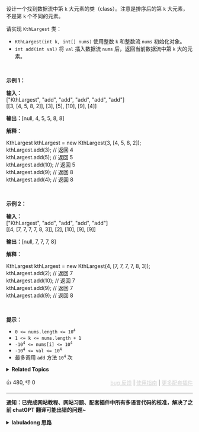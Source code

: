 <p>设计一个找到数据流中第 <code>k</code> 大元素的类（class）。注意是排序后的第 <code>k</code> 大元素，不是第 <code>k</code> 个不同的元素。</p>

<p>请实现 <code>KthLargest</code>&nbsp;类：</p>

<ul> 
 <li><code>KthLargest(int k, int[] nums)</code> 使用整数 <code>k</code> 和整数流 <code>nums</code> 初始化对象。</li> 
 <li><code>int add(int val)</code> 将 <code>val</code> 插入数据流 <code>nums</code> 后，返回当前数据流中第 <code>k</code> 大的元素。</li> 
</ul>

<p>&nbsp;</p>

<p><strong class="example">示例 1：</strong></p>

<div class="example-block"> 
 <p><strong>输入：</strong><br /> <span class="example-io">["KthLargest", "add", "add", "add", "add", "add"]<br /> [[3, [4, 5, 8, 2]], [3], [5], [10], [9], [4]]</span></p> 
</div>

<p><strong>输出：</strong><span class="example-io">[null, 4, 5, 5, 8, 8]</span></p>

<p><strong>解释：</strong></p>

<p>KthLargest kthLargest = new KthLargest(3, [4, 5, 8, 2]);<br /> kthLargest.add(3); // 返回 4<br /> kthLargest.add(5); // 返回 5<br /> kthLargest.add(10); // 返回 5<br /> kthLargest.add(9); // 返回 8<br /> kthLargest.add(4); // 返回 8</p>

<p>&nbsp;</p>

<p><strong class="example">示例&nbsp;2：</strong></p>

<div class="example-block"> 
 <p><strong>输入：</strong><br /> <span class="example-io">["KthLargest", "add", "add", "add", "add"]<br /> [[4, [7, 7, 7, 7, 8, 3]], [2], [10], [9], [9]]</span></p> 
</div>

<p><span class="example-io"><b>输出：</b>[null, 7, 7, 7, 8]</span></p>

<p><strong>解释：</strong></p> KthLargest kthLargest = new KthLargest(4, [7, 7, 7, 7, 8, 3]);
<br /> kthLargest.add(2); // 返回 7
<br /> kthLargest.add(10); // 返回 7
<br /> kthLargest.add(9); // 返回 7
<br /> kthLargest.add(9); // 返回 8

<p>&nbsp;</p> 
<strong>提示：</strong>

<ul> 
 <li><code>0 &lt;= nums.length &lt;= 10<sup>4</sup></code></li> 
 <li><code>1 &lt;= k &lt;= nums.length + 1</code></li> 
 <li><code>-10<sup>4</sup> &lt;= nums[i] &lt;= 10<sup>4</sup></code></li> 
 <li><code>-10<sup>4</sup> &lt;= val &lt;= 10<sup>4</sup></code></li> 
 <li>最多调用 <code>add</code> 方法 <code>10<sup>4</sup></code> 次</li> 
</ul>

<details><summary><strong>Related Topics</strong></summary>树 | 设计 | 二叉搜索树 | 二叉树 | 数据流 | 堆（优先队列）</details><br>

<div>👍 480, 👎 0<span style='float: right;'><span style='color: gray;'><a href='https://github.com/labuladong/fucking-algorithm/issues' target='_blank' style='color: lightgray;text-decoration: underline;'>bug 反馈</a> | <a href='https://labuladong.online/algo/fname.html?fname=jb插件简介' target='_blank' style='color: lightgray;text-decoration: underline;'>使用指南</a> | <a href='https://labuladong.online/algo/' target='_blank' style='color: lightgray;text-decoration: underline;'>更多配套插件</a></span></span></div>

<div id="labuladong"><hr>

**通知：已完成网站教程、网站习题、配套插件中所有多语言代码的校准，解决了之前 chatGPT 翻译可能出错的问题~**

<details><summary><strong>labuladong 思路</strong></summary>

<div id="labuladong_solution_zh">

## 基本思路

这题考察优先级队列的使用，可以先做下这道类似的题目 [215. 数组中的第 K 个最大元素](/problems/kth-largest-element-in-an-array)。

优先级队列的实现原理详见 [图文详解二叉堆，实现优先级队列](https://labuladong.online/algo/data-structure-basic/binary-heap-basic/)。

</div>

**标签：二叉堆，[数据结构](https://labuladong.online/algo/)**

<div id="solution">

## 解法代码



<div class="tab-panel"><div class="tab-nav">
<button data-tab-item="cpp" class="tab-nav-button btn " data-tab-group="default" onclick="switchTab(this)">cpp🤖</button>

<button data-tab-item="python" class="tab-nav-button btn " data-tab-group="default" onclick="switchTab(this)">python🤖</button>

<button data-tab-item="java" class="tab-nav-button btn active" data-tab-group="default" onclick="switchTab(this)">java🟢</button>

<button data-tab-item="go" class="tab-nav-button btn " data-tab-group="default" onclick="switchTab(this)">go🤖</button>

<button data-tab-item="javascript" class="tab-nav-button btn " data-tab-group="default" onclick="switchTab(this)">javascript🤖</button>
</div><div class="tab-content">
<div data-tab-item="cpp" class="tab-item " data-tab-group="default"><div class="highlight">

```cpp
// 注意：cpp 代码由 chatGPT🤖 根据我的 java 代码翻译。
// 本代码的正确性已通过力扣验证，但可能缺失注释。必要时请对照我的 java 代码查看。

class KthLargest {
private:
    int k;
    // 默认是小顶堆
    priority_queue<int, vector<int>, greater<int>> pq;

public:
    KthLargest(int k, vector<int>& nums) {
        // 将 nums 装入小顶堆，保留下前 k 大的元素
        for (int e : nums) {
            pq.push(e);
            if (pq.size() > k) {
                pq.pop();
            }
        }
        this->k = k;
    }

    int add(int val) {
        // 维护小顶堆只保留前 k 大的元素
        pq.push(val);
        if (pq.size() > k) {
            pq.pop();
        }
        // 堆顶就是第 k 大元素（即倒数第 k 小的元素）
        return pq.top();
    }
};
```

</div></div>

<div data-tab-item="python" class="tab-item " data-tab-group="default"><div class="highlight">

```python
# 注意：python 代码由 chatGPT🤖 根据我的 java 代码翻译。
# 本代码的正确性已通过力扣验证，但可能缺失注释。必要时请对照我的 java 代码查看。

import heapq

class KthLargest:

    def __init__(self, k: int, nums: List[int]):
        self.k = k
        # 默认是小顶堆
        self.pq = []
        # 将 nums 装入小顶堆，保留下前 k 大的元素
        for e in nums:
            heapq.heappush(self.pq, e)
            if len(self.pq) > k:
                heapq.heappop(self.pq)

    def add(self, val: int) -> int:
        # 维护小顶堆只保留前 k 大的元素
        heapq.heappush(self.pq, val)
        if len(self.pq) > self.k:
            heapq.heappop(self.pq)
        # 堆顶就是第 k 大元素（即倒数第 k 小的元素）
        return self.pq[0]
```

</div></div>

<div data-tab-item="java" class="tab-item active" data-tab-group="default"><div class="highlight">

```java
class KthLargest {

    private int k;
    // 默认是小顶堆
    private PriorityQueue<Integer> pq = new PriorityQueue<>();

    public KthLargest(int k, int[] nums) {
        // 将 nums 装入小顶堆，保留下前 k 大的元素
        for (int e : nums) {
            pq.offer(e);
            if (pq.size() > k) {
                pq.poll();
            }
        }
        this.k = k;
    }

    public int add(int val) {
        // 维护小顶堆只保留前 k 大的元素
        pq.offer(val);
        if (pq.size() > k) {
            pq.poll();
        }
        // 堆顶就是第 k 大元素（即倒数第 k 小的元素）
        return pq.peek();
    }
}
```

</div></div>

<div data-tab-item="go" class="tab-item " data-tab-group="default"><div class="highlight">

```go
// 注意：go 代码由 chatGPT🤖 根据我的 java 代码翻译。
// 本代码的正确性已通过力扣验证，但可能缺失注释。必要时请对照我的 java 代码查看。

type KthLargest struct {
    k  int
    pq *PriorityQueue
}

// 默认是小顶堆
type PriorityQueue []int

func (pq PriorityQueue) Len() int { return len(pq) }

func (pq PriorityQueue) Less(i, j int) bool { return pq[i] < pq[j] }

func (pq PriorityQueue) Swap(i, j int) { pq[i], pq[j] = pq[j], pq[i] }

func (pq *PriorityQueue) Push(x interface{}) {
    *pq = append(*pq, x.(int))
}

func (pq *PriorityQueue) Pop() interface{} {
    old := *pq
    n := len(old)
    x := old[n-1]
    *pq = old[0 : n-1]
    return x
}

func Constructor(k int, nums []int) KthLargest {
    pq := &PriorityQueue{}
    heap.Init(pq)
    // 将 nums 装入小顶堆，保留下前 k 大的元素
    for _, e := range nums {
        heap.Push(pq, e)
        if pq.Len() > k {
            heap.Pop(pq)
        }
    }
    return KthLargest{k: k, pq: pq}
}

func (this *KthLargest) Add(val int) int {
    // 维护小顶堆只保留前 k 大的元素
    heap.Push(this.pq, val)
    if this.pq.Len() > this.k {
        heap.Pop(this.pq)
    }
    // 堆顶就是第 k 大元素（即倒数第 k 小的元素）
    return (*this.pq)[0]
}
```

</div></div>

<div data-tab-item="javascript" class="tab-item " data-tab-group="default"><div class="highlight">

```javascript
// 注意：javascript 代码由 chatGPT🤖 根据我的 java 代码翻译。
// 本代码的正确性已通过力扣验证，但可能缺失注释。必要时请对照我的 java 代码查看。

var KthLargest = function(k, nums) {
    this.k = k;
    // 默认是小顶堆
    this.pq = new MinPriorityQueue();

    // 将 nums 装入小顶堆，保留下前 k 大的元素
    for (let e of nums) {
        this.pq.enqueue(e);
        if (this.pq.size() > k) {
            this.pq.dequeue();
        }
    }
};

KthLargest.prototype.add = function(val) {
    // 维护小顶堆只保留前 k 大的元素
    this.pq.enqueue(val);
    if (this.pq.size() > this.k) {
        this.pq.dequeue();
    }
    // 堆顶就是第 k 大元素（即倒数第 k 小的元素）
    return this.pq.front().element;
};
```

</div></div>
</div></div>

**类似题目**：
  - [剑指 Offer II 059. 数据流的第 K 大数值 🟢](/problems/jBjn9C)

</div>

</details>
</div>




